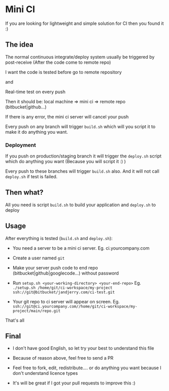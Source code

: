 # Mini CI

If you are looking for lightweight and simple solution for CI then you found it :)


## The idea

The normal continuous integrate/deploy system usually be triggered by post-receive (After the code come to remote repo)

I want the code is tested before go to remote repository

and

Real-time test on every push

Then it should be: local machine => mini ci  => remote repo (bitbucket|github...)

If there is any error, the mini ci server will cancel your push

Every push on any branch will trigger `build.sh` which will you script it to make it do anything you want.

### Deployment 

If you push on production/staging branch it will trigger the `deploy.sh` script which do anything you want (Because you will script it :) )

Every push to these branches will trigger `build.sh` also. And it will not call `deploy.sh` if test is failed. 


## Then what?

All you need is script `build.sh` to build your application and `deploy.sh` to deploy

## Usage 

After everything is tested (`build.sh` and `deploy.sh`): 

- You need a server to be a mini ci server. Eg. ci.yourcompany.com

- Create a user named `git`

- Make your server push code to end repo (bitbucket|github|googlecode...) without password
 
- Run `setup.sh <your-working-directory> <your-end-repo>` Eg. `./setup.sh /home/git/ci-workspace/my-project ssh://git@bitbucket/jandjerry.com/ci-test.git`

- Your git repo to ci server will appear on screen. Eg. `ssh://git@ci.yourcompany.com//home/git/ci-workspace/my-project/main/repo.git`

That's all 

## Final 

- I don't have good English, so let try your best to understand this file

- Because of reason above, feel free to send a PR

- Feel free to fork, edit, redistribute.... or do anything you want because I don't understand licence types
 
- It's will be great if I got your pull requests to improve this :) 